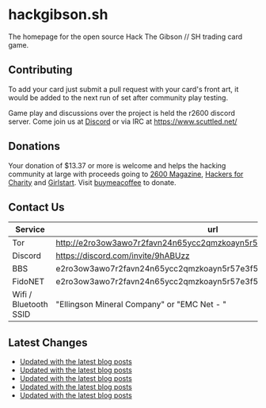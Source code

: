 # hackgibson.sh
The homepage for the open source Hack The Gibson // SH trading card game.


## Contributing

To add your card just submit a pull request with your card's front art, it would be added to the next run of set after community play testing.

Game play and discussions over the project is held the r2600 discord server. Come join us at [Discord](https://discord.com/invite/9hABUzz) or via IRC at https://www.scuttled.net/


## Donations

Your donation of $13.37 or more is welcome and helps the hacking community at large with proceeds going to [2600 Magazine](https://2600.com/), [Hackers for Charity](https://hackersforcharity.org) and [Girlstart](https://girlstart.org).  Visit [buymeacoffee](https://www.buymeacoffee.com/hackgibson.sh) to donate.


## Contact Us

Service | url
-|-
Tor | http://e2ro3ow3awo7r2favn24n65ycc2qmzkoayn5r57e3f56nvjwdcgg32ad.onion
Discord | https://discord.com/invite/9hABUzz
BBS | e2ro3ow3awo7r2favn24n65ycc2qmzkoayn5r57e3f56nvjwdcgg32ad.onion:23
FidoNET | e2ro3ow3awo7r2favn24n65ycc2qmzkoayn5r57e3f56nvjwdcgg32ad.onion:24554
Wifi / Bluetooth SSID | "Ellingson Mineral Company" or "EMC Net - <fidonet address>"

## Latest Changes
<!-- BLOG-POST-LIST:START -->
- [Updated with the latest blog posts](https://github.com/DFW2600/hackgibson.sh/commit/b27fe37c5fb9dbbac508d1c36aa676c30f714e7a)
- [Updated with the latest blog posts](https://github.com/DFW2600/hackgibson.sh/commit/0e18eec173797e99404f58bbbaa4a776b9010a90)
- [Updated with the latest blog posts](https://github.com/DFW2600/hackgibson.sh/commit/ea02449d1c0070f43209f4504cfdea11a9103c62)
- [Updated with the latest blog posts](https://github.com/DFW2600/hackgibson.sh/commit/8a10a13ee783f6f7875ba86ef0a66b0db538d945)
- [Updated with the latest blog posts](https://github.com/DFW2600/hackgibson.sh/commit/96dfa41353b742f526e7655b5eab3a869e957300)
<!-- BLOG-POST-LIST:END -->
